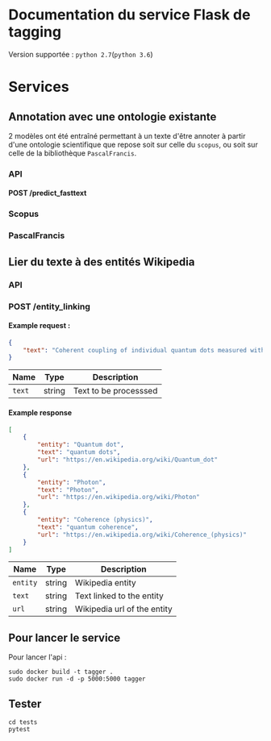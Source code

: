 # Documentation du service Flask de tagging

Version supportée : `python 2.7`(`python 3.6`)

# Services

## Annotation avec une ontologie existante

2 modèles ont été entraîné permettant à un texte d'être annoter à partir d'une ontologie scientifique que repose soit sur celle du `scopus`, ou soit sur celle de la bibliothèque `PascalFrancis`.

### API

#### POST /predict_fasttext

### Scopus

### PascalFrancis

## Lier du texte à des entités Wikipedia

### API 

### POST /entity_linking

#### Example request :
```json
{
    "text": "Coherent coupling of individual quantum dots measured with phase-referenced two-dimensional spectroscopy: Photon echo versus double quantum coherence"
}
```

| Name | Type | Description |
| ---- | ---- | ----------- |
| `text` | string | Text to be processsed |

#### Example response
```json
[
    {
        "entity": "Quantum dot",
        "text": "quantum dots",
        "url": "https://en.wikipedia.org/wiki/Quantum_dot"
    },
    {
        "entity": "Photon",
        "text": "Photon",
        "url": "https://en.wikipedia.org/wiki/Photon"
    },
    {
        "entity": "Coherence (physics)",
        "text": "quantum coherence",
        "url": "https://en.wikipedia.org/wiki/Coherence_(physics)"
    }
]
```
| Name | Type | Description |
| ---- | ---- | ----------- |
| `entity` | string | Wikipedia entity |
| `text` | string | Text linked to the entity |
| `url` | string | Wikipedia url of the entity |

## Pour lancer le service

Pour lancer l'api :
```
sudo docker build -t tagger . 
sudo docker run -d -p 5000:5000 tagger
```

## Tester

```
cd tests
pytest
```